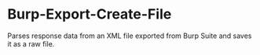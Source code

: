 # Burp-Export-Create-File

Parses response data from an XML file exported from Burp Suite and saves it as a raw file.
